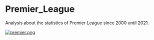 # Premier_League
Analysis about the statistics of Premier League since 2000 until 2021.


[![premier.png](https://i.postimg.cc/wjm1NJ2y/premier.png)](https://postimg.cc/9DcX5DvC)
